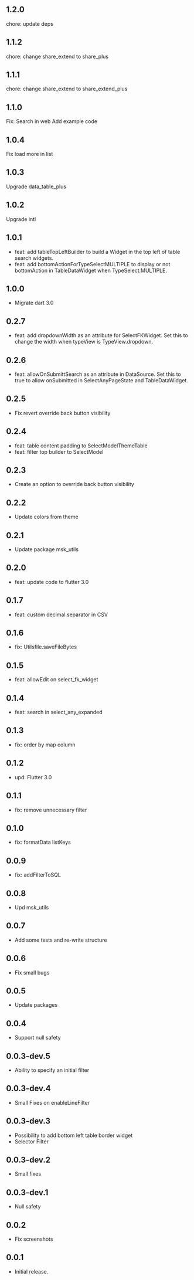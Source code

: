 ## 1.2.0
chore: update deps
## 1.1.2
chore: change share_extend to share_plus
## 1.1.1
chore: change share_extend to share_extend_plus
## 1.1.0
Fix: Search in web 
Add example code
## 1.0.4
Fix load more in list
## 1.0.3
Upgrade data_table_plus
## 1.0.2
Upgrade intl
## 1.0.1
* feat: add tableTopLeftBuilder to build a Widget in the top left of table search widgets.
* feat: add bottomActionForTypeSelectMULTIPLE to display or not bottomAction in TableDataWidget when TypeSelect.MULTIPLE.
## 1.0.0
* Migrate dart 3.0
## 0.2.7
* feat: add dropdownWidth as an attribute for SelectFKWidget. Set this to change the width when typeView is TypeView.dropdown. 
## 0.2.6
* feat: allowOnSubmittSearch as an attribute in DataSource. Set this to true to allow onSubmitted in SelectAnyPageState and TableDataWidget.
## 0.2.5
* Fix revert override back button visibility
## 0.2.4
* feat: table content padding to SelectModelThemeTable
* feat: filter top builder to SelectModel
## 0.2.3
* Create an option to override back button visibility 
## 0.2.2
* Update colors from theme 
## 0.2.1
* Update package msk_utils 
## 0.2.0
* feat: update code to flutter 3.0
## 0.1.7
* feat: custom decimal separator in CSV
## 0.1.6
* fix: Utilsfile.saveFileBytes
## 0.1.5
* feat: allowEdit on select_fk_widget
## 0.1.4
* feat: search in select_any_expanded
## 0.1.3
* fix: order by map column
## 0.1.2
* upd: Flutter 3.0
## 0.1.1
* fix: remove unnecessary filter
## 0.1.0
* fix: formatData listKeys
## 0.0.9
* fix: addFilterToSQL
## 0.0.8
* Upd msk_utils
## 0.0.7
* Add some tests and re-write structure
## 0.0.6
* Fix small bugs
## 0.0.5
* Update packages
## 0.0.4
* Support null safety
## 0.0.3-dev.5
* Ability to specify an initial filter
## 0.0.3-dev.4
* Small Fixes on enableLineFilter
## 0.0.3-dev.3
* Possibility to add bottom left table border widget
* Selector Filter
## 0.0.3-dev.2
* Small fixes
## 0.0.3-dev.1
* Null safety
## 0.0.2
* Fix screenshots  
## 0.0.1
* Initial release.
